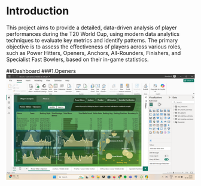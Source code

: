 # Introduction
This project aims to provide a detailed, data-driven analysis of player performances during the T20 World Cup, using modern data analytics techniques to evaluate key metrics and identify patterns. The primary objective is to assess the effectiveness of players across various roles, such as Power Hitters, Openers, Anchors, All-Rounders, Finishers, and Specialist Fast Bowlers, based on their in-game statistics.

##Dashboard
###1.Openers
![Openers](Dashboard/Openers.png)
